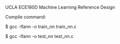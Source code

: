 UCLA ECE180D Machine Learning Reference Design

Compile command:

$ gcc -lfann -o train_nn train_nn.c

$ gcc -lfann -o test_nn test_nn.c
